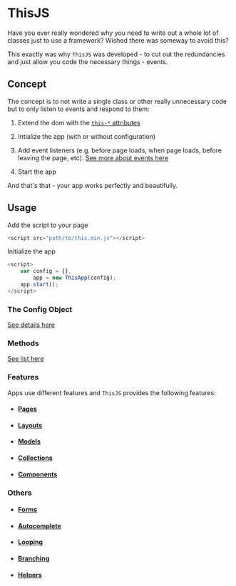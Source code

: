 # ThisJS

Have you ever really wondered why you need to write out a whole lot of classes just to use a framework? Wished there was someway to avoid this?

This exactly was why `ThisJS` was developed - to cut out the redundancies and just allow you code the necessary things - events.

## Concept

The concept is to not write a single class or other really unnecessary code but to only listen to events and respond to them:

1.   Extend the dom with the [`this-*` attributes](./doc/md/attributes.md)

2.   Intialize the app (with or without configuration)

3.   Add event listeners (e.g. before page loads, when page loads, before leaving the page, etc). [See more about events here](./doc/md/events.md)
    
4.   Start the app

And that's that - your app works perfectly and beautifully.

## Usage

Add the script to your page

````javascript
<script src="path/to/this.min.js"></script>
````
Initialize the app

````javascript
<script>
    var config = {},
        app = new ThisApp(config);
    app.start();
</script>
````

### The Config Object

[See details here](./doc/md/config.md)

### Methods

[See list here](./doc/md/methods.md)

### Features

Apps use different features and `ThisJS` provides the following features:

-   #### [Pages](./doc/md/features/pages.md)
    
-   #### [Layouts](./doc/md/features/layouts.md)
    
-   #### [Models](./doc/md/features/models.md)
    
-   #### [Collections](./doc/md/features/collections.md)
    
-   #### [Components](./doc/md/features/components.md)

### Others

-   #### [Forms](./doc/md/others/forms.md)
    
-   #### [Autocomplete](./doc/md/others/autocomplete.md)
    
-   #### [Looping](./doc/md/others/looping.md)
    
-   #### [Branching](./doc/md/others/branching.md)
    
-   #### [Helpers](./doc/md/others/helpers.md)
